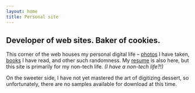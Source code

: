 ```yaml
---
layout: home
title: Personal site
---
```


## Developer of web sites. Baker of cookies.

This corner of the web houses my personal digital life – [photos](/photos) I have taken, [books](/books) I have read, and other such randomness. My [resume](/resume) is also here, but this site is primarily for my non-tech life. _(I have a non-tech life?!)_

On the sweeter side, I have not yet mastered the art of digitizing dessert, so unfortunately, there are no samples available for download at this time.
